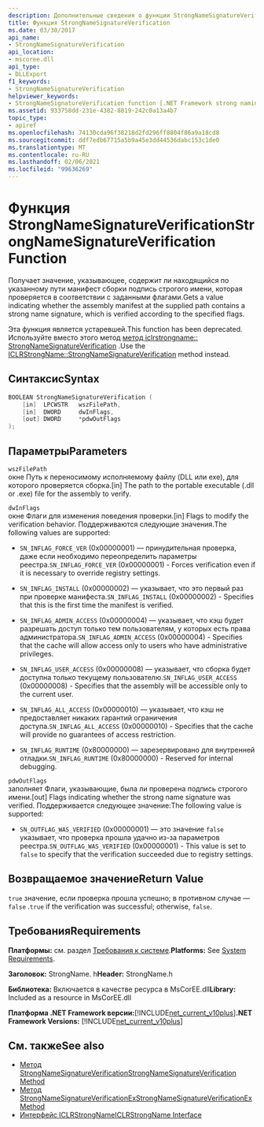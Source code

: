 ```yaml
---
description: Дополнительные сведения о функции StrongNameSignatureVerification
title: Функция StrongNameSignatureVerification
ms.date: 03/30/2017
api_name:
- StrongNameSignatureVerification
api_location:
- mscoree.dll
api_type:
- DLLExport
f1_keywords:
- StrongNameSignatureVerification
helpviewer_keywords:
- StrongNameSignatureVerification function [.NET Framework strong naming]
ms.assetid: 933758dd-231e-4382-8819-242c0a13a4b7
topic_type:
- apiref
ms.openlocfilehash: 74130cda96f38218d2fd296ff8804f86a9a18cd8
ms.sourcegitcommit: ddf7edb67715a5b9a45e3dd44536dabc153c1de0
ms.translationtype: MT
ms.contentlocale: ru-RU
ms.lasthandoff: 02/06/2021
ms.locfileid: "99636269"
---
```

# <a name="strongnamesignatureverification-function"></a><span data-ttu-id="01217-103">Функция StrongNameSignatureVerification</span><span class="sxs-lookup"><span data-stu-id="01217-103">StrongNameSignatureVerification Function</span></span>

<span data-ttu-id="01217-104">Получает значение, указывающее, содержит ли находящийся по указанному пути манифест сборки подпись строгого имени, которая проверяется в соответствии с заданными флагами.</span><span class="sxs-lookup"><span data-stu-id="01217-104">Gets a value indicating whether the assembly manifest at the supplied path contains a strong name signature, which is verified according to the specified flags.</span></span>  
  
 <span data-ttu-id="01217-105">Эта функция является устаревшей.</span><span class="sxs-lookup"><span data-stu-id="01217-105">This function has been deprecated.</span></span> <span data-ttu-id="01217-106">Используйте вместо этого метод [метод iclrstrongname:: StrongNameSignatureVerification](../hosting/iclrstrongname-strongnamesignatureverification-method.md) .</span><span class="sxs-lookup"><span data-stu-id="01217-106">Use the [ICLRStrongName::StrongNameSignatureVerification](../hosting/iclrstrongname-strongnamesignatureverification-method.md) method instead.</span></span>  
  
## <a name="syntax"></a><span data-ttu-id="01217-107">Синтаксис</span><span class="sxs-lookup"><span data-stu-id="01217-107">Syntax</span></span>  
  
```cpp  
BOOLEAN StrongNameSignatureVerification (  
    [in]  LPCWSTR   wszFilePath,  
    [in]  DWORD     dwInFlags,  
    [out] DWORD     *pdwOutFlags  
);  
```  
  
## <a name="parameters"></a><span data-ttu-id="01217-108">Параметры</span><span class="sxs-lookup"><span data-stu-id="01217-108">Parameters</span></span>  

 `wszFilePath`  
 <span data-ttu-id="01217-109">окне Путь к переносимому исполняемому файлу (DLL или exe), для которого проверяется сборка.</span><span class="sxs-lookup"><span data-stu-id="01217-109">[in] The path to the portable executable (.dll or .exe) file for the assembly to verify.</span></span>  
  
 `dwInFlags`  
 <span data-ttu-id="01217-110">окне Флаги для изменения поведения проверки.</span><span class="sxs-lookup"><span data-stu-id="01217-110">[in] Flags to modify the verification behavior.</span></span> <span data-ttu-id="01217-111">Поддерживаются следующие значения.</span><span class="sxs-lookup"><span data-stu-id="01217-111">The following values are supported:</span></span>  
  
- <span data-ttu-id="01217-112">`SN_INFLAG_FORCE_VER` (0x00000001) — принудительная проверка, даже если необходимо переопределить параметры реестра.</span><span class="sxs-lookup"><span data-stu-id="01217-112">`SN_INFLAG_FORCE_VER` (0x00000001) - Forces verification even if it is necessary to override registry settings.</span></span>  
  
- <span data-ttu-id="01217-113">`SN_INFLAG_INSTALL` (0x00000002) — указывает, что это первый раз при проверке манифеста.</span><span class="sxs-lookup"><span data-stu-id="01217-113">`SN_INFLAG_INSTALL` (0x00000002) - Specifies that this is the first time the manifest is verified.</span></span>  
  
- <span data-ttu-id="01217-114">`SN_INFLAG_ADMIN_ACCESS` (0x00000004) — указывает, что кэш будет разрешать доступ только тем пользователям, у которых есть права администратора.</span><span class="sxs-lookup"><span data-stu-id="01217-114">`SN_INFLAG_ADMIN_ACCESS` (0x00000004) - Specifies that the cache will allow access only to users who have administrative privileges.</span></span>  
  
- <span data-ttu-id="01217-115">`SN_INFLAG_USER_ACCESS` (0x00000008) — указывает, что сборка будет доступна только текущему пользователю.</span><span class="sxs-lookup"><span data-stu-id="01217-115">`SN_INFLAG_USER_ACCESS` (0x00000008) - Specifies that the assembly will be accessible only to the current user.</span></span>  
  
- <span data-ttu-id="01217-116">`SN_INFLAG_ALL_ACCESS` (0x00000010) — указывает, что кэш не предоставляет никаких гарантий ограничения доступа.</span><span class="sxs-lookup"><span data-stu-id="01217-116">`SN_INFLAG_ALL_ACCESS` (0x00000010) - Specifies that the cache will provide no guarantees of access restriction.</span></span>  
  
- <span data-ttu-id="01217-117">`SN_INFLAG_RUNTIME` (0x80000000) — зарезервировано для внутренней отладки.</span><span class="sxs-lookup"><span data-stu-id="01217-117">`SN_INFLAG_RUNTIME` (0x80000000) - Reserved for internal debugging.</span></span>  
  
 `pdwOutFlags`  
 <span data-ttu-id="01217-118">заполняет Флаги, указывающие, была ли проверена подпись строгого имени.</span><span class="sxs-lookup"><span data-stu-id="01217-118">[out] Flags indicating whether the strong name signature was verified.</span></span> <span data-ttu-id="01217-119">Поддерживается следующее значение:</span><span class="sxs-lookup"><span data-stu-id="01217-119">The following value is supported:</span></span>  
  
- <span data-ttu-id="01217-120">`SN_OUTFLAG_WAS_VERIFIED` (0x00000001) — это значение `false` указывает, что проверка прошла удачно из-за параметров реестра.</span><span class="sxs-lookup"><span data-stu-id="01217-120">`SN_OUTFLAG_WAS_VERIFIED` (0x00000001) - This value is set to `false` to specify that the verification succeeded due to registry settings.</span></span>  
  
## <a name="return-value"></a><span data-ttu-id="01217-121">Возвращаемое значение</span><span class="sxs-lookup"><span data-stu-id="01217-121">Return Value</span></span>  

 <span data-ttu-id="01217-122">`true` значение, если проверка прошла успешно; в противном случае — `false` .</span><span class="sxs-lookup"><span data-stu-id="01217-122">`true` if the verification was successful; otherwise, `false`.</span></span>  
  
## <a name="requirements"></a><span data-ttu-id="01217-123">Требования</span><span class="sxs-lookup"><span data-stu-id="01217-123">Requirements</span></span>  

 <span data-ttu-id="01217-124">**Платформы:** см. раздел [Требования к системе](../../get-started/system-requirements.md).</span><span class="sxs-lookup"><span data-stu-id="01217-124">**Platforms:** See [System Requirements](../../get-started/system-requirements.md).</span></span>  
  
 <span data-ttu-id="01217-125">**Заголовок:** StrongName. h</span><span class="sxs-lookup"><span data-stu-id="01217-125">**Header:** StrongName.h</span></span>  
  
 <span data-ttu-id="01217-126">**Библиотека:** Включается в качестве ресурса в MsCorEE.dll</span><span class="sxs-lookup"><span data-stu-id="01217-126">**Library:** Included as a resource in MsCorEE.dll</span></span>  
  
 <span data-ttu-id="01217-127">**Платформа .NET Framework версии:**[!INCLUDE[net_current_v10plus](../../../../includes/net-current-v10plus-md.md)]</span><span class="sxs-lookup"><span data-stu-id="01217-127">**.NET Framework Versions:** [!INCLUDE[net_current_v10plus](../../../../includes/net-current-v10plus-md.md)]</span></span>  
  
## <a name="see-also"></a><span data-ttu-id="01217-128">См. также</span><span class="sxs-lookup"><span data-stu-id="01217-128">See also</span></span>

- [<span data-ttu-id="01217-129">Метод StrongNameSignatureVerification</span><span class="sxs-lookup"><span data-stu-id="01217-129">StrongNameSignatureVerification Method</span></span>](../hosting/iclrstrongname-strongnamesignatureverification-method.md)
- [<span data-ttu-id="01217-130">Метод StrongNameSignatureVerificationEx</span><span class="sxs-lookup"><span data-stu-id="01217-130">StrongNameSignatureVerificationEx Method</span></span>](../hosting/iclrstrongname-strongnamesignatureverificationex-method.md)
- [<span data-ttu-id="01217-131">Интерфейс ICLRStrongName</span><span class="sxs-lookup"><span data-stu-id="01217-131">ICLRStrongName Interface</span></span>](../hosting/iclrstrongname-interface.md)
